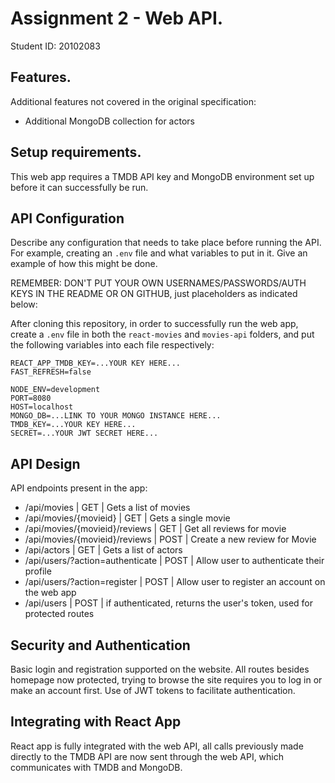 # Assignment 2 - Web API.

Student ID: 20102083

## Features.

Additional features not covered in the original specification:
- Additional MongoDB collection for actors

## Setup requirements.

This web app requires a TMDB API key and MongoDB environment set up before it can successfully be run. 

## API Configuration

Describe any configuration that needs to take place before running the API. For example, creating an `.env` file and what variables to put in it. Give an example of how this might be done.

REMEMBER: DON'T PUT YOUR OWN USERNAMES/PASSWORDS/AUTH KEYS IN THE README OR ON GITHUB, just placeholders as indicated below:

After cloning this repository, in order to successfully run the web app, create a `.env` file in both the `react-movies` and `movies-api` folders, and put the following variables into each file respectively:
```
REACT_APP_TMDB_KEY=...YOUR KEY HERE...
FAST_REFRESH=false
```
```
NODE_ENV=development
PORT=8080
HOST=localhost
MONGO_DB=...LINK TO YOUR MONGO INSTANCE HERE...
TMDB_KEY=...YOUR KEY HERE...
SECRET=...YOUR JWT SECRET HERE...
```

## API Design
API endpoints present in the app:

- /api/movies | GET | Gets a list of movies 
- /api/movies/{movieid} | GET | Gets a single movie 
- /api/movies/{movieid}/reviews | GET | Get all reviews for movie 
- /api/movies/{movieid}/reviews | POST | Create a new review for Movie
- /api/actors | GET | Gets a list of actors 
- /api/users/?action=authenticate | POST | Allow user to authenticate their profile
- /api/users/?action=register | POST | Allow user to register an account on the web app
- /api/users | POST | if authenticated, returns the user's token, used for protected routes
## Security and Authentication

Basic login and registration supported on the website. All routes besides homepage now protected, trying to browse the site requires you to log in or make an account first. Use of JWT tokens to facilitate authentication.

## Integrating with React App

React app is fully integrated with the web API, all calls previously made directly to the TMDB API are now sent through the web API, which communicates with TMDB and MongoDB.

